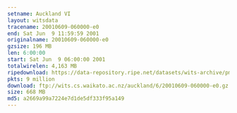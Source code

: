 ```yaml
---
setname: Auckland VI
layout: witsdata
tracename: 20010609-060000-e0
end: Sat Jun  9 11:59:59 2001
originalname: 20010609-060000-e0
gzsize: 196 MB
len: 6:00:00
start: Sat Jun  9 06:00:00 2001
totalwirelen: 4,163 MB
ripedownload: https://data-repository.ripe.net/datasets/wits-archive/pma/long/auck/6//20010609-060000-e0.gz
pkts: 9 million
download: ftp://wits.cs.waikato.ac.nz/auckland/6/20010609-060000-e0.gz
size: 668 MB
md5: a2669a99a7224e7d1de5df333f95a149
---
```

